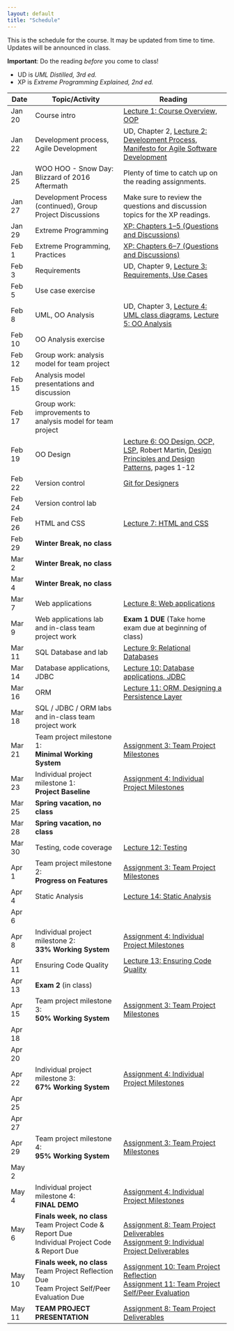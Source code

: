 ```yaml
---
layout: default
title: "Schedule"
---
```


This is the schedule for the course.  It may be updated from time to time.  Updates will be announced in class.

**Important**: Do the reading *before* you come to class!

* UD is *UML Distilled, 3rd ed.*
* XP is *Extreme Programming Explained, 2nd ed.*

Date | Topic/Activity | Reading
---- | -------------- | -------
Jan 20 | Course intro | [Lecture 1: Course Overview, OOP](lectures/lecture01.html)
Jan 22 | Development process, Agile Development | UD, Chapter 2, [Lecture 2: Development Process](lectures/lecture02.html), [Manifesto for Agile Software Development](http://www.agilemanifesto.org/)
Jan 25 | WOO HOO - Snow Day: Blizzard of 2016 Aftermath | Plenty of time to catch up on the reading assignments.
Jan 27 | Development Process (continued), Group Project Discussions | Make sure to review the questions and discussion topics for the XP readings.
Jan 29 | Extreme Programming | [XP: Chapters 1&ndash;5 (Questions and Discussions)](lectures/XPdiscussion1_5.html)
Feb 1 | Extreme Programming, Practices | [XP: Chapters 6&ndash;7 (Questions and Discussions)](lectures/XPdiscussion6_7.html)
Feb 3 | Requirements | UD, Chapter 9, [Lecture 3: Requirements, Use Cases](lectures/lecture03.html)
Feb 5 | Use case exercise |
Feb 8 | UML, OO Analysis | UD, Chapter 3, [Lecture 4: UML class diagrams](lectures/lecture04.html), [Lecture 5: OO Analysis](lectures/lecture05.html)
Feb 10 | OO Analysis exercise | 
Feb 12 | Group work: analysis model for team project
Feb 15 | Analysis model presentations and discussion
Feb 17 | Group work: improvements to analysis model for team project
Feb 19 | OO Design | [Lecture 6: OO Design, OCP, LSP](lectures/lecture06.html), Robert Martin, [Design Principles and Design Patterns](lectures/lecture06/Principles_and_Patterns.pdf), pages 1-12
Feb 22 | Version control | [Git for Designers](https://web.archive.org/web/20150301060509/http://hoth.entp.com/output/git_for_designers.html)
Feb 24 | Version control lab |
Feb 26 | HTML and CSS | [Lecture 7: HTML and CSS](lectures/lecture07.html)
Feb 29 | **Winter Break, no class**
Mar 2 | **Winter Break, no class**
Mar 4 | **Winter Break, no class**
Mar 7 | Web applications | [Lecture 8: Web applications](lectures/lecture08.html)
Mar 9 | Web applications lab and in-class team project work | **Exam 1 DUE** (Take home exam due at beginning of class)
Mar 11 | SQL Database and lab | [Lecture 9: Relational Databases](lectures/lecture09.html)
Mar 14 | Database applications, JDBC | [Lecture 10: Database applications, JDBC](lectures/lecture10.html)
Mar 16 | ORM | [Lecture 11: ORM, Designing a Persistence Layer](lectures/lecture11.html)
Mar 18 | SQL / JDBC / ORM labs and in-class team project work
Mar 21 | Team project milestone 1:<br> **Minimal Working System** | [Assignment 3: Team Project Milestones](assign/assign03.html)
Mar 23 | Individual project milestone 1:<br> **Project Baseline** | [Assignment 4: Individual Project Milestones](assign/assign04.html)
Mar 25 | **Spring vacation, no class**
Mar 28 | **Spring vacation, no class**
Mar 30 | Testing, code coverage | [Lecture 12: Testing](lectures/lecture12.html)
Apr 1 | Team project milestone 2:<br> **Progress on Features** | [Assignment 3: Team Project Milestones](assign/assign03.html)
Apr 4 | Static Analysis | [Lecture 14: Static Analysis](lectures/lecture14.html)
Apr 6 | 
Apr 8 | Individual project milestone 2:<br> **33% Working System** | [Assignment 4: Individual Project Milestones](assign/assign04.html)
Apr 11 | Ensuring Code Quality | [Lecture 13: Ensuring Code Quality](lectures/lecture13.html)
Apr 13 |**Exam 2** (in class)
Apr 15 | Team project milestone 3:<br> **50% Working System** | [Assignment 3: Team Project Milestones](assign/assign03.html)
Apr 18 |
Apr 20 |
Apr 22 | Individual project milestone 3:<br> **67% Working System** | [Assignment 4: Individual Project Milestones](assign/assign04.html)
Apr 25 |
Apr 27 |
Apr 29 | Team project milestone 4:<br> **95% Working System** | [Assignment 3: Team Project Milestones](assign/assign03.html)
May 2 |
May 4 | Individual project milestone 4:<br> **FINAL DEMO** | [Assignment 4: Individual Project Milestones](assign/assign04.html)
May 6 | **Finals week, no class**<br>Team Project Code & Report Due<br>Individual Project Code & Report Due | <br> [Assignment 8: Team Project Deliverables](assign/assign08.html)<br> [Assignment 9: Individual Project Deliverables](assign/assign09.html)
May 10 | **Finals week, no class**<br>Team Project Reflection Due<br>Team Project Self/Peer Evaluation Due | [Assignment 10: Team Project Reflection](assign/assign10.html)<br> [Assignment 11: Team Project Self/Peer Evaluation](assign/assign11.html)
May 11 | **TEAM PROJECT PRESENTATION** | [Assignment 8: Team Project Deliverables](assign/assign08.html)